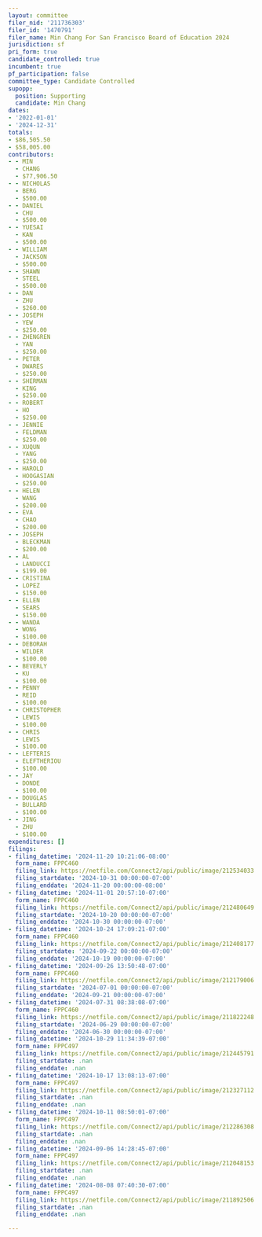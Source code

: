 ```yaml
---
layout: committee
filer_nid: '211736303'
filer_id: '1470791'
filer_name: Min Chang For San Francisco Board of Education 2024
jurisdiction: sf
pri_form: true
candidate_controlled: true
incumbent: true
pf_participation: false
committee_type: Candidate Controlled
supopp:
  position: Supporting
  candidate: Min Chang
dates:
- '2022-01-01'
- '2024-12-31'
totals:
- $86,505.50
- $58,005.00
contributors:
- - MIN
  - CHANG
  - $77,906.50
- - NICHOLAS
  - BERG
  - $500.00
- - DANIEL
  - CHU
  - $500.00
- - YUESAI
  - KAN
  - $500.00
- - WILLIAM
  - JACKSON
  - $500.00
- - SHAWN
  - STEEL
  - $500.00
- - DAN
  - ZHU
  - $260.00
- - JOSEPH
  - YEW
  - $250.00
- - ZHENGREN
  - YAN
  - $250.00
- - PETER
  - DWARES
  - $250.00
- - SHERMAN
  - KING
  - $250.00
- - ROBERT
  - HO
  - $250.00
- - JENNIE
  - FELDMAN
  - $250.00
- - XUQUN
  - YANG
  - $250.00
- - HAROLD
  - HOOGASIAN
  - $250.00
- - HELEN
  - WANG
  - $200.00
- - EVA
  - CHAO
  - $200.00
- - JOSEPH
  - BLECKMAN
  - $200.00
- - AL
  - LANDUCCI
  - $199.00
- - CRISTINA
  - LOPEZ
  - $150.00
- - ELLEN
  - SEARS
  - $150.00
- - WANDA
  - WONG
  - $100.00
- - DEBORAH
  - WILDER
  - $100.00
- - BEVERLY
  - KU
  - $100.00
- - PENNY
  - REID
  - $100.00
- - CHRISTOPHER
  - LEWIS
  - $100.00
- - CHRIS
  - LEWIS
  - $100.00
- - LEFTERIS
  - ELEFTHERIOU
  - $100.00
- - JAY
  - DONDE
  - $100.00
- - DOUGLAS
  - BULLARD
  - $100.00
- - JING
  - ZHU
  - $100.00
expenditures: []
filings:
- filing_datetime: '2024-11-20 10:21:06-08:00'
  form_name: FPPC460
  filing_link: https://netfile.com/Connect2/api/public/image/212534033
  filing_startdate: '2024-10-31 00:00:00-07:00'
  filing_enddate: '2024-11-20 00:00:00-08:00'
- filing_datetime: '2024-11-01 20:57:10-07:00'
  form_name: FPPC460
  filing_link: https://netfile.com/Connect2/api/public/image/212480649
  filing_startdate: '2024-10-20 00:00:00-07:00'
  filing_enddate: '2024-10-30 00:00:00-07:00'
- filing_datetime: '2024-10-24 17:09:21-07:00'
  form_name: FPPC460
  filing_link: https://netfile.com/Connect2/api/public/image/212408177
  filing_startdate: '2024-09-22 00:00:00-07:00'
  filing_enddate: '2024-10-19 00:00:00-07:00'
- filing_datetime: '2024-09-26 13:50:48-07:00'
  form_name: FPPC460
  filing_link: https://netfile.com/Connect2/api/public/image/212179006
  filing_startdate: '2024-07-01 00:00:00-07:00'
  filing_enddate: '2024-09-21 00:00:00-07:00'
- filing_datetime: '2024-07-31 08:38:08-07:00'
  form_name: FPPC460
  filing_link: https://netfile.com/Connect2/api/public/image/211822248
  filing_startdate: '2024-06-29 00:00:00-07:00'
  filing_enddate: '2024-06-30 00:00:00-07:00'
- filing_datetime: '2024-10-29 11:34:39-07:00'
  form_name: FPPC497
  filing_link: https://netfile.com/Connect2/api/public/image/212445791
  filing_startdate: .nan
  filing_enddate: .nan
- filing_datetime: '2024-10-17 13:08:13-07:00'
  form_name: FPPC497
  filing_link: https://netfile.com/Connect2/api/public/image/212327112
  filing_startdate: .nan
  filing_enddate: .nan
- filing_datetime: '2024-10-11 08:50:01-07:00'
  form_name: FPPC497
  filing_link: https://netfile.com/Connect2/api/public/image/212286308
  filing_startdate: .nan
  filing_enddate: .nan
- filing_datetime: '2024-09-06 14:28:45-07:00'
  form_name: FPPC497
  filing_link: https://netfile.com/Connect2/api/public/image/212048153
  filing_startdate: .nan
  filing_enddate: .nan
- filing_datetime: '2024-08-08 07:40:30-07:00'
  form_name: FPPC497
  filing_link: https://netfile.com/Connect2/api/public/image/211892506
  filing_startdate: .nan
  filing_enddate: .nan

---
```

